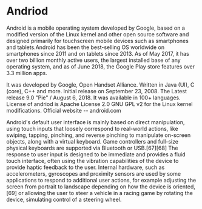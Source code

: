 # Andriod

Android is a mobile operating system developed by Google, based on a modified version of the Linux kernel and other open source software and designed primarily for touchscreen mobile devices such as smartphones and tablets.Android has been the best-selling OS worldwide on smartphones since 2011 and on tablets since 2013. As of May 2017, it has over two billion monthly active users, the largest installed base of any operating system, and as of June 2018, the Google Play store features over 3.3 million apps.

It was developed by 	Google, Open Handset Alliance. Written in Java (UI), C (core), C++ and more. Initial release on September 23, 2008. The Latest release	9.0 "Pie" / August 6, 2018. It was available in	100+ languages. License of andriod is	Apache License 2.0 GNU GPL v2 for the Linux kernel modifications. Official website --	android.com

Android's default user interface is mainly based on direct manipulation, using touch inputs that loosely correspond to real-world actions, like swiping, tapping, pinching, and reverse pinching to manipulate on-screen objects, along with a virtual keyboard. Game controllers and full-size physical keyboards are supported via Bluetooth or USB.[67][68] The response to user input is designed to be immediate and provides a fluid touch interface, often using the vibration capabilities of the device to provide haptic feedback to the user. Internal hardware, such as accelerometers, gyroscopes and proximity sensors are used by some applications to respond to additional user actions, for example adjusting the screen from portrait to landscape depending on how the device is oriented,[69] or allowing the user to steer a vehicle in a racing game by rotating the device, simulating control of a steering wheel.
